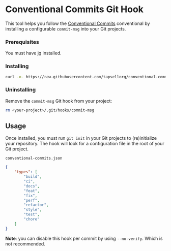 # Conventional Commits Git Hook

This tool helps you follow the [Conventional Commits](https://www.conventionalcommits.org) conventional by installing a configurable `commit-msg` into your Git projects.

### Prerequisites

You must have [jq](https://stedolan.github.io/jq/download/) installed.

### Installing

```sh
curl -o- https://raw.githubusercontent.com/tapsellorg/conventional-commits-git-hook/master/scripts/install.sh | bash
```

### Uninstalling

Remove the `commit-msg` Git hook from your project:

```sh
rm <your-project>/.git/hooks/commit-msg
```

## Usage <a name = "usage"></a>

Once installed, you must run `git init` in your Git projects to (re)initialize your repository. The hook will look for a configuration file in the root of your Git project.

`conventional-commits.json`

```json
{
    "types": [
        "build",
        "ci",
        "docs",
        "feat",
        "fix",
        "perf",
        "refactor",
        "style",
        "test",
        "chore"
    ]
}
```

**Note**: you can disable this hook per commit by using `--no-verify`. Which is not recommended.
